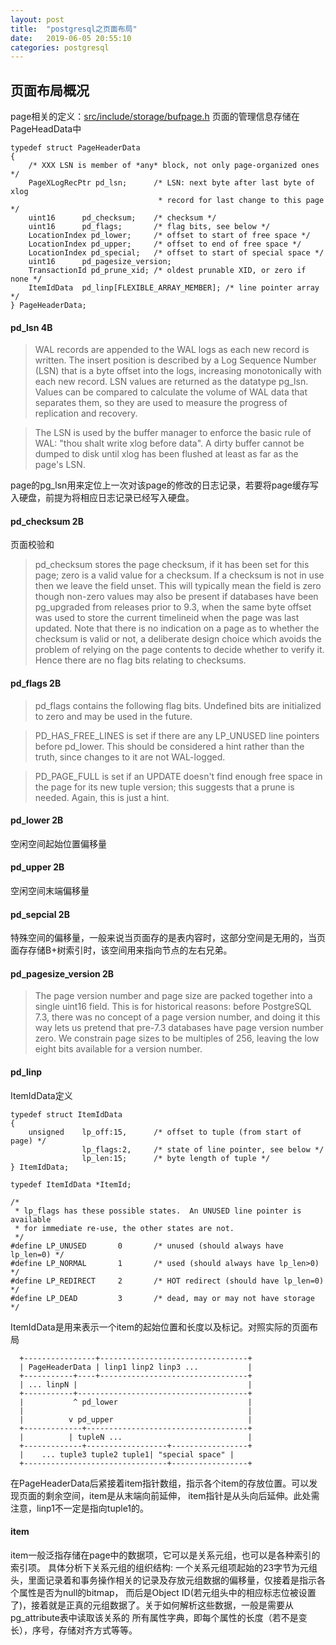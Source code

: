 ```yaml
---
layout: post
title:  "postgresql之页面布局"
date:   2019-06-05 20:55:10
categories: postgresql
---
```


## 页面布局概况
page相关的定义：[src/include/storage/bufpage.h](https://github.com/postgres/postgres/blob/master/src/include/storage/bufpage.h)
页面的管理信息存储在PageHeadData中
```
typedef struct PageHeaderData
{
	/* XXX LSN is member of *any* block, not only page-organized ones */
	PageXLogRecPtr pd_lsn;		/* LSN: next byte after last byte of xlog
								 * record for last change to this page */
	uint16		pd_checksum;	/* checksum */
	uint16		pd_flags;		/* flag bits, see below */
	LocationIndex pd_lower;		/* offset to start of free space */
	LocationIndex pd_upper;		/* offset to end of free space */
	LocationIndex pd_special;	/* offset to start of special space */
	uint16		pd_pagesize_version;
	TransactionId pd_prune_xid; /* oldest prunable XID, or zero if none */
	ItemIdData	pd_linp[FLEXIBLE_ARRAY_MEMBER]; /* line pointer array */
} PageHeaderData;
```

#### pd_lsn 4B
>   WAL records are appended to the WAL logs as each new record is written. 
The insert position is described by a Log Sequence Number (LSN) that is a byte 
offset into the logs, increasing monotonically with each new record.
LSN values are returned as the datatype pg_lsn.
Values can be compared to calculate the volume of WAL data that separates them,
so they are used to measure the progress of replication and recovery.

>   The LSN is used by the buffer manager to enforce the basic rule of WAL:
    "thou shalt write xlog before data".  A dirty buffer cannot be dumped
    to disk until xlog has been flushed at least as far as the page's LSN.

page的pg_lsn用来定位上一次对该page的修改的日志记录，若要将page缓存写入硬盘，前提为将相应日志记录已经写入硬盘。

#### pd_checksum 2B
页面校验和
>  pd_checksum stores the page checksum, if it has been set for this page;
   zero is a valid value for a checksum. If a checksum is not in use then
   we leave the field unset. This will typically mean the field is zero
   though non-zero values may also be present if databases have been
   pg_upgraded from releases prior to 9.3, when the same byte offset was
   used to store the current timelineid when the page was last updated.
   Note that there is no indication on a page as to whether the checksum
   is valid or not, a deliberate design choice which avoids the problem
   of relying on the page contents to decide whether to verify it. Hence
   there are no flag bits relating to checksums.
   
#### pd_flags 2B
> pd_flags contains the following flag bits.  Undefined bits are initialized
 to zero and may be used in the future.

> PD_HAS_FREE_LINES is set if there are any LP_UNUSED line pointers before
 pd_lower.  This should be considered a hint rather than the truth, since
 changes to it are not WAL-logged.

> PD_PAGE_FULL is set if an UPDATE doesn't find enough free space in the
 page for its new tuple version; this suggests that a prune is needed.
 Again, this is just a hint.
 
#### pd_lower 2B
空闲空间起始位置偏移量
#### pd_upper 2B
空闲空间末端偏移量
#### pd_sepcial 2B
特殊空间的偏移量，一般来说当页面存的是表内容时，这部分空间是无用的，当页面存存储B+树索引时，该空间用来指向节点的左右兄弟。
#### pd_pagesize_version 2B
>  The page version number and page size are packed together into a single
   uint16 field.  This is for historical reasons: before PostgreSQL 7.3,
   there was no concept of a page version number, and doing it this way
   lets us pretend that pre-7.3 databases have page version number zero.
   We constrain page sizes to be multiples of 256, leaving the low eight
   bits available for a version number.
   
#### pd_linp
ItemIdData定义
```
typedef struct ItemIdData
{
	unsigned	lp_off:15,		/* offset to tuple (from start of page) */
				lp_flags:2,		/* state of line pointer, see below */
				lp_len:15;		/* byte length of tuple */
} ItemIdData;

typedef ItemIdData *ItemId;

/*
 * lp_flags has these possible states.  An UNUSED line pointer is available
 * for immediate re-use, the other states are not.
 */
#define LP_UNUSED		0		/* unused (should always have lp_len=0) */
#define LP_NORMAL		1		/* used (should always have lp_len>0) */
#define LP_REDIRECT		2		/* HOT redirect (should have lp_len=0) */
#define LP_DEAD			3		/* dead, may or may not have storage */
```

ItemIdData是用来表示一个item的起始位置和长度以及标记。对照实际的页面布局

```
  +----------------+---------------------------------+
  | PageHeaderData | linp1 linp2 linp3 ...           |
  +-----------+----+---------------------------------+
  | ... linpN |                                      |
  +-----------+--------------------------------------+
  |           ^ pd_lower                             |
  |                                                  |
  |          v pd_upper                              |
  +-------------+------------------------------------+
  |          | tupleN ...                            |
  +-------------+------------------+-----------------+
  |	   ... tuple3 tuple2 tuple1| "special space" |
  +--------------------------------+-----------------+
```
在PageHeaderData后紧接着item指针数组，指示各个item的存放位置。可以发现页面的剩余空间，item是从末端向前延伸，
item指针是从头向后延伸。此处需注意，linp1不一定是指向tuple1的。

#### item
item一般泛指存储在page中的数据项，它可以是关系元组，也可以是各种索引的索引项。
具体分析下关系元组的组织结构:
一个关系元组项起始的23字节为元组头，里面记录着和事务操作相关的记录及存放元组数据的偏移量，仅接着是指示各个属性是否为null的bitmap，
而后是Object ID(若元组头中的相应标志位被设置了)，接着就是正真的元组数据了。关于如何解析这些数据，一般是需要从pg_attribute表中读取该关系的
所有属性字典，即每个属性的长度（若不是变长），序号，存储对齐方式等等。
